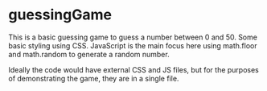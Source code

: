 # guessingGame
This is a basic guessing game to guess a number between 0 and 50. Some basic styling using CSS.
JavaScript is the main focus here using math.floor and math.random to generate a random number.

Ideally the code would have external CSS and JS files, but for the purposes of demonstrating the game, they are in a single file.

